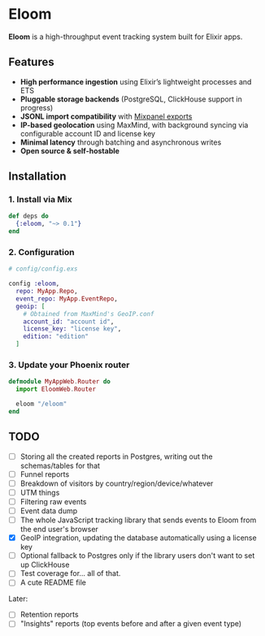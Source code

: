 # Eloom

**Eloom** is a high-throughput event tracking system built for Elixir apps.

## Features

* **High performance ingestion** using Elixir’s lightweight processes and ETS
* **Pluggable storage backends** (PostgreSQL, ClickHouse support in progress)
* **JSONL import compatibility** with [Mixpanel exports](https://docs.mixpanel.com/docs/data-exports/exporting-raw-data)
* **IP-based geolocation** using MaxMind, with background syncing via configurable account ID and license key
* **Minimal latency** through batching and asynchronous writes
* **Open source & self-hostable**

## Installation

### 1. Install via Mix

```elixir
def deps do
  {:eloom, "~> 0.1"}
end
```

### 2. Configuration

```elixir
# config/config.exs

config :eloom,
  repo: MyApp.Repo,
  event_repo: MyApp.EventRepo,
  geoip: [
    # Obtained from MaxMind's GeoIP.conf
    account_id: "account id",
    license_key: "license key",
    edition: "edition"
  ]
```

### 3. Update your Phoenix router

```elixir
defmodule MyAppWeb.Router do
  import EloomWeb.Router

  eloom "/eloom"
end
```

## TODO

- [ ] Storing all the created reports in Postgres, writing out the schemas/tables for that
- [ ] Funnel reports
- [ ] Breakdown of visitors by country/region/device/whatever
- [ ] UTM things
- [ ] Filtering raw events
- [ ] Event data dump
- [ ] The whole JavaScript tracking library that sends events to Eloom from the end user's browser
- [x] GeoIP integration, updating the database automatically using a license key
- [ ] Optional fallback to Postgres only if the library users don't want to set up ClickHouse
- [ ] Test coverage for... all of that.
- [ ] A cute README file

Later:

- [ ] Retention reports
- [ ] "Insights" reports (top events before and after a given event type)
